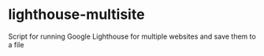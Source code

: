 # lighthouse-multisite
Script for running Google Lighthouse for multiple websites and save them to a file
